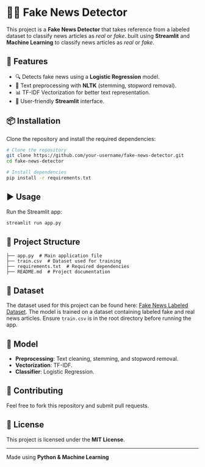 # 🕵️‍♂️ Fake News Detector

This project is a **Fake News Detector** that takes reference from a labeled dataset to classify news articles as *real* or *fake*. built using **Streamlit** and **Machine Learning** to classify news articles as *real* or *fake*.

## 🚀 Features
- 🔍 Detects fake news using a **Logistic Regression** model.
- 📑 Text preprocessing with **NLTK** (stemming, stopword removal).
- 📊 TF-IDF Vectorization for better text representation.
- 🎨 User-friendly **Streamlit** interface.

## 📦 Installation

Clone the repository and install the required dependencies:

```bash
# Clone the repository
git clone https://github.com/your-username/fake-news-detector.git
cd fake-news-detector

# Install dependencies
pip install -r requirements.txt
```

## ▶️ Usage
Run the Streamlit app:

```bash
streamlit run app.py
```

## 📁 Project Structure
```
├── app.py  # Main application file
├── train.csv  # Dataset used for training
├── requirements.txt  # Required dependencies
├── README.md  # Project documentation
```

## 📜 Dataset
The dataset used for this project can be found here: [Fake News Labeled Dataset](https://www.kaggle.com/datasets/noorsaeed/scam-detection-fake-news-labelled-dataset).
The model is trained on a dataset containing labeled fake and real news articles. Ensure `train.csv` is in the root directory before running the app.

## 🤖 Model
- **Preprocessing**: Text cleaning, stemming, and stopword removal.
- **Vectorization**: TF-IDF.
- **Classifier**: Logistic Regression.

## 🤝 Contributing
Feel free to fork this repository and submit pull requests.

## 📜 License
This project is licensed under the **MIT License**.

---
Made using **Python & Machine Learning**
